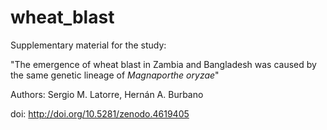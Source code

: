 # wheat_blast

Supplementary material for the study:

"The emergence of wheat blast in Zambia and Bangladesh was caused by the same genetic lineage of *Magnaporthe oryzae*"

Authors: Sergio M. Latorre, Hernán A. Burbano

doi: http://doi.org/10.5281/zenodo.4619405
